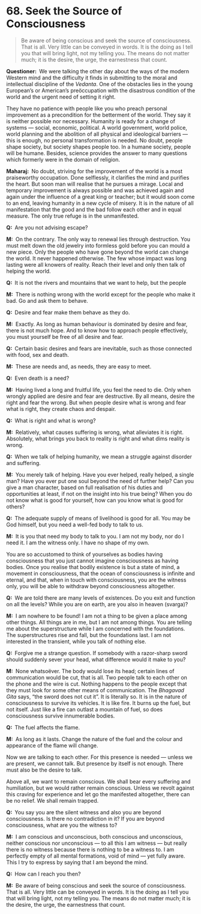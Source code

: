 # 68. Seek the Source of Consciousness

>Be aware of being conscious and seek the source of consciousness. That is all. Very little can be conveyed in words. It is the doing as I tell you that will bring light, not my telling you. The means do not matter much; it is the desire, the urge, the earnestness that count.

**Questioner:**&ensp;We were talking the other day about the ways of the modern Western mind and the difficulty it finds in submitting to the moral and intellectual discipline of the *Vedanta*. One of the obstacles lies in the young European’s or American’s preöccupation with the disastrous condition of the world and the urgent need of setting it right. 

They have no patience with people like you who preach personal improvement as a precondition for the betterment of the world. They say it is neither possible nor necessary. Humanity is ready for a change of systems — social, economic, political. A world government, world police, world planning and the abolition of all physical and ideological barriers — this is enough, no personal transformation is needed. No doubt, people shape society, but society shapes people too. In a humane society, people will be humane. Besides, science provides the answer to many questions which formerly were in the domain of religion.

**Maharaj:**&ensp;No doubt, striving for the improvement of the world is a most praiseworthy occupation. Done selflessly, it clarifies the mind and purifies the heart. But soon man will realise that he pursues a mirage. Local and temporary improvement is always possible and was achieved again and again under the influence of a great king or teacher; but it would soon come to an end, leaving humanity in a new cycle of misery. It is in the nature of all manifestation that the good and the bad follow each other and in equal measure. The only true refuge is in the unmanifested.

**Q:**&ensp;Are you not advising escape?

**M:**&ensp;On the contrary. The only way to renewal lies through destruction. You must melt down the old jewelry into formless gold before you can mould a new piece. Only the people who have gone beyond the world can change the world. It never happened otherwise. The few whose impact was long lasting were all knowers of reality. Reach their level and only then talk of helping the world.

**Q:**&ensp;It is not the rivers and mountains that we want to help, but the people

**M:**&ensp;There is nothing wrong with the world except for the people who make it bad. Go and ask them to behave.

**Q:**&ensp;Desire and fear make them behave as they do.

**M:**&ensp;Exactly. As long as human behaviour is dominated by desire and fear, there is not much hope. And to know how to approach people effectively, you must yourself be free of all desire and fear.

**Q:**&ensp;Certain basic desires and fears are inevitable, such as those connected with food, sex and death.

**M:**&ensp;These are needs and, as needs, they are easy to meet.

**Q:**&ensp;Even death is a need?

**M:**&ensp;Having lived a long and fruitful life, you feel the need to die. Only when wrongly applied are desire and fear are destructive. By all means, desire the right and fear the wrong. But when people desire what is wrong and fear what is right, they create chaos and despair.

**Q:**&ensp;What is right and what is wrong?

**M:**&ensp;Relatively, what causes suffering is wrong, what alleviates it is right. Absolutely, what brings you back to reality is right and what dims reality is wrong.

**Q:**&ensp;When we talk of helping humanity, we mean a struggle against disorder and suffering.

**M:**&ensp;You merely talk of helping. Have you ever helped, really helped, a single man? Have you ever put one soul beyond the need of further help? Can you give a man character, based on full realisation of his duties and opportunities at least, if not on the insight into his true being? When you do not know what is good for yourself, how can you know what is good for others?

**Q:**&ensp;The adequate supply of means of livelihood is good for all. You may be God himself, but you need a well-fed body to talk to us.

**M:**&ensp;It is you that need my body to talk to you. I am not my body, nor do I need it. I am the witness only. I have no shape of my own. 

You are so accustomed to think of yourselves as bodies having consciousness that you just cannot imagine consciousness as having bodies. Once you realise that bodily existence is but a state of mind, a movement in consciousness, that the ocean of consciousness is infinite and eternal, and that, when in touch with consciousness, you are the witness only, you will be able to withdraw beyond consciousness altogether.

**Q:**&ensp;We are told there are many levels of existences. Do you exit and function on all the levels? While you are on earth, are you also in heaven (<span data-tippy-content="The celestial regions.">svarga</span>)?

**M:**&ensp;I am nowhere to be found! I am not a thing to be given a place among other things. All things are in me, but I am not among things. You are telling me about the superstructure while I am concerned with the foundations. The superstructures rise and fall, but the foundations last. I am not interested in the transient, while you talk of nothing else.

**Q:**&ensp;Forgive me a strange question. If somebody with a razor-sharp sword should suddenly sever your head, what difference would it make to you?

**M:**&ensp;None whatsoëver. The body would lose its head; certain lines of communication would be cut, that is all. Two people talk to each other on the phone and the wire is cut. Nothing happens to the people except that they must look for some other means of communication. The *Bhagavad Gita* says, “the sword does not cut it”. It is literally so. It is in the nature of consciousness to survive its vehicles. It is like fire. It burns up the fuel, but not itself. Just like a fire can outlast a mountain of fuel, so does consciousness survive innumerable bodies.

**Q:**&ensp;The fuel affects the flame.

**M:**&ensp;As long as it lasts. Change the nature of the fuel and the colour and appearance of the flame will change. 

Now we are talking to each other. For this presence is needed — unless we are present, we cannot talk. But presence by itself is not enough. There must also be the desire to talk. 

Above all, we want to remain conscious. We shall bear every suffering and humiliation, but we would rather remain conscious. Unless we revolt against this craving for experience and let go the manifested altogether, there can be no relief. We shall remain trapped.

**Q:**&ensp;You say you are the silent witness and also you are beyond consciousness. Is there no contradiction in it? If you are beyond consciousness, what are you the witness to?

**M:**&ensp;I am conscious and unconscious, both conscious and unconscious, neither conscious nor unconscious — to all this I am witness — but really there is no witness because there is nothing to be a witness to. I am perfectly empty of all mental formations, void of mind — yet fully aware. This I try to express by saying that I am beyond the mind.

**Q:**&ensp;How can I reach you then?

**M:**&ensp;Be aware of being conscious and seek the source of consciousness. That is all. Very little can be conveyed in words. It is the doing as I tell you that will bring light, not my telling you. The means do not matter much; it is the desire, the urge, the earnestness that count.

<script>
export default {
  props: ["slot-key"],
  mounted () {
    tippy("[data-tippy-content]", {allowHTML: true});
  }
}
</script>